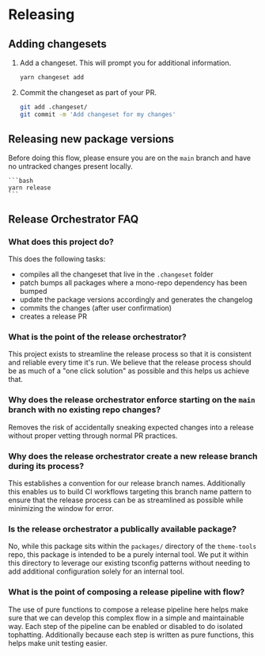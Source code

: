 # Releasing

## Adding changesets

1. Add a changeset. This will prompt you for additional information.

   ```bash
   yarn changeset add
   ```

2. Commit the changeset as part of your PR.

   ```bash
   git add .changeset/
   git commit -m 'Add changeset for my changes'
   ```

## Releasing new package versions
Before doing this flow, please ensure you are on the `main` branch and have no untracked changes present locally.

    ```bash
    yarn release
    ```


<!-- 
2. Push and merge your changes.

3. On [Shipit](https://shipit.shopify.io/shopify/theme-tools), deploy your commit.

4. [Create a GitHub release](https://github.com/Shopify/theme-tools/releases/new) for the change.

   ```
   version="vX.X.X"
   git fetch origin
   git fetch origin --tags
   git reset origin $version
   gh release create -t $version
   ```

   (It's a good idea to copy parts of the CHANGELOG in there) -->

## Release Orchestrator FAQ
### What does this project do?
This does the following tasks:
- compiles all the changeset that live in the `.changeset` folder
- patch bumps all packages where a mono-repo dependency has been bumped
- update the package versions accordingly and generates the changelog
- commits the changes (after user confirmation)
- creates a release PR

### What is the point of the release orchestrator?
This project exists to streamline the release process so that it is consistent and reliable every time it's run. We believe that the release process should be as much of a "one click solution" as possible and this helps us achieve that.

### Why does the release orchestrator enforce starting on the `main` branch with no existing repo changes?
Removes the risk of accidentally sneaking expected changes into a release without proper vetting through normal PR practices.

### Why does the release orchestrator create a new release branch during its process?
This establishes a convention for our release branch names. Additionally this enables us to build CI workflows targeting this branch name pattern to ensure that the release process can be as streamlined as possible while minimizing the window for error.

### Is the release orchestrator a publically available package?
No, while this package sits within the `packages/` directory of the `theme-tools` repo, this package is intended to be a purely internal tool. We put it within this directory to leverage our existing tsconfig patterns without needing to add additional configuration solely for an internal tool.

### What is the point of composing a release pipeline with flow?
The use of pure functions to compose a release pipeline here helps make sure that we can develop this complex flow in a simple and maintainable way. Each step of the pipeline can be enabled or disabled to do isolated tophatting. Additionally because each step is written as pure functions, this helps make unit testing easier.